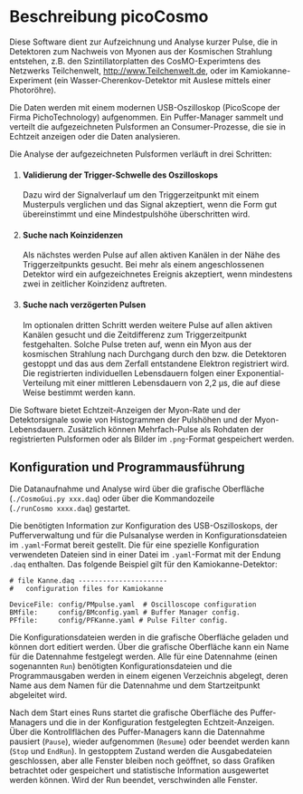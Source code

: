 # Beschreibung picoCosmo


Diese Software dient zur Aufzeichnung und Analyse kurzer Pulse, die in Detektoren zum Nachweis von Myonen aus der Kosmischen Strahlung entstehen, z.B. den Szintillatorplatten des CosMO-Experimtens des Netzwerks Teilchenwelt, <http://www.Teilchenwelt.de>, oder im Kamiokanne-Experiment (ein Wasser-Cherenkov-Detektor mit
Auslese mittels einer Photoröhre).

Die Daten werden mit einem modernen USB-Oszilloskop
(PicoScope der Firma PichoTechnology) aufgenommen.
Ein Puffer-Manager sammelt und verteilt die aufgezeichneten
Pulsformen an Consumer-Prozesse, die
sie in Echtzeit anzeigen oder die Daten analysieren.

Die Analyse der aufgezeichneten Pulsformen verläuft in drei Schritten:

1. #### Validierung der Trigger-Schwelle des Oszilloskops
   Dazu wird der Signalverlauf um den Triggerzeitpunkt mit einem
   Musterpuls verglichen und das Signal akzeptiert, wenn die Form gut  
   übereinstimmt und eine Mindestpulshöhe überschritten wird.

2. #### Suche nach Koinzidenzen
   Als nächstes werden Pulse auf allen aktiven Kanälen in der Nähe
   des Triggerzeitpunkts gesucht. Bei mehr als einem
   angeschlossenen Detektor wird ein aufgezeichnetes
   Ereignis akzeptiert, wenn mindestens zwei in
   zeitlicher Koinzidenz auftreten. 

3. #### Suche nach verzögerten Pulsen
   Im optionalen dritten Schritt werden weitere Pulse auf allen
   aktiven Kanälen gesucht und die Zeitdifferenz zum
   Triggerzeitpunkt festgehalten. Solche Pulse treten auf,
   wenn ein Myon aus der kosmischen Strahlung nach Durchgang
   durch den bzw. die Detektoren gestoppt und das aus dem Zerfall
   entstandene Elektron registriert wird. Die registrierten
   individuellen Lebensdauern folgen einer Exponential-Verteilung mit
   einer mittleren Lebensdauern von 2,2 µs, die auf diese Weise
   bestimmt werden kann.

Die Software bietet Echtzeit-Anzeigen der Myon-Rate und
der Detektorsignale sowie von Histogrammen der Pulshöhen
und der Myon-Lebensdauern. Zusätzlich können Mehrfach-Pulse
als Rohdaten der registrierten Pulsformen oder
als Bilder im `.png`-Format gespeichert werden.


## Konfiguration und Programmausführung

Die Datanaufnahme und Analyse wird über die grafische Oberfläche    
(`./CosmoGui.py xxx.daq`) oder über die Kommandozeile     
(`./runCosmo xxxx.daq`) gestartet.

Die benötigten Information zur Konfiguration des USB-Oszilloskops,
der Pufferverwaltung und für die Pulsanalyse werden in 
Konfigurationsdateien im `.yaml`-Format bereit gestellt.
Die für eine spezielle Konfiguration verwendeten Dateien sind in einer Datei im `.yaml`-Format mit der Endung `.daq` enthalten.
Das folgende Beispiel gilt für den Kamiokanne-Detektor:

    # file Kanne.daq ----------------------
    #   configuration files for Kamiokanne

    DeviceFile: config/PMpulse.yaml  # Oscilloscope configuration
    BMfile:     config/BMconfig.yaml # Buffer Manager config.
    PFfile:     config/PFKanne.yaml # Pulse Filter config.

Die Konfigurationsdateien werden in die grafische Oberfläche
geladen und können dort editiert werden.
Über die grafische Oberfläche kann ein Name für die Datennahme
festgelegt werden. Alle für eine Datennahme (einen sogenannten
`Run`) benötigten Konfigurationsdateien und die Programmausgaben
werden in einem eigenen Verzeichnis abgelegt, deren Name aus dem
Namen für die Datennahme und dem Startzeitpunkt abgeleitet wird.


Nach dem Start eines Runs startet die grafische Oberfläche des
Puffer-Managers und die in der Konfiguration festgelegten
Echtzeit-Anzeigen. Über die Kontrollflächen des Puffer-Managers kann
die Datennahme pausiert (`Pause`), wieder aufgenommen (`Resume`) oder
beendet werden kann (`Stop` und `EndRun`). In gestopptem Zustand werden
die Ausgabedateien geschlossen, aber alle Fenster bleiben noch geöffnet,
so dass Grafiken betrachtet  oder gespeichert und statistische Information
ausgewertet werden können. Wird der Run beendet, verschwinden alle Fenster. 

